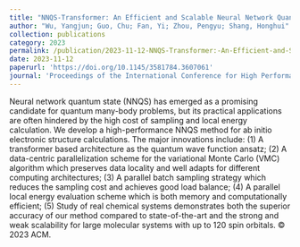```yaml
---
title: "NNQS-Transformer: An Efficient and Scalable Neural Network Quantum States Approach for Ab initio Quantum Chemistry"
author: "Wu, Yangjun; Guo, Chu; Fan, Yi; Zhou, Pengyu; Shang, Honghui"
collection: publications
category: 2023
permalink: /publication/2023-11-12-NNQS-Transformer:-An-Efficient-and-Scalable-Neural-Network-Quantum-States-Approach-for-Ab-initio-Quantum-Chemistry
date: 2023-11-12
paperurl: 'https://doi.org/10.1145/3581784.3607061'
journal: 'Proceedings of the International Conference for High Performance Computing, Networking, Storage and Analysis, SC 2023'
---
```


Neural network quantum state (NNQS) has emerged as a promising candidate for quantum many-body problems, but its practical applications are often hindered by the high cost of sampling and local energy calculation. We develop a high-performance NNQS method for ab initio electronic structure calculations. The major innovations include: (1) A transformer based architecture as the quantum wave function ansatz; (2) A data-centric parallelization scheme for the variational Monte Carlo (VMC) algorithm which preserves data locality and well adapts for different computing architectures; (3) A parallel batch sampling strategy which reduces the sampling cost and achieves good load balance; (4) A parallel local energy evaluation scheme which is both memory and computationally efficient; (5) Study of real chemical systems demonstrates both the superior accuracy of our method compared to state-of-the-art and the strong and weak scalability for large molecular systems with up to 120 spin orbitals. © 2023 ACM.
